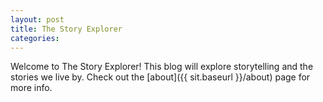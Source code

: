 ```yaml
---
layout: post
title: The Story Explorer
categories:
---
```


Welcome to The Story Explorer! This blog will explore storytelling and the stories we live by. Check out the [about]({{ sit.baseurl }}/about) page for more info.






